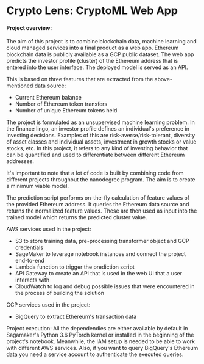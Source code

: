 # Crypto Lens: CryptoML Web App

#### Project overview:
The aim of this project is to combine blockchain data, machine learning and cloud managed services into a final product as a web app. Ethereum blockchain data is publicly available as a GCP public dataset.
The web app predicts the investor profile (cluster) of the Ethereum address that is entered into the user interface. The deployed model is served as an API.

This is based on three features that are extracted from the above-mentioned data source: 
- Current Ethereum balance
- Number of Ethereum token transfers
- Number of unique Ethereum tokens held

The project is formulated as an unsupervised machine learning problem.
In the finance lingo, an investor profile defines an individual's preference in investing decisions. Examples of this are risk-averse/risk-tolerant, diversity of  asset classes and individual assets, investment in growth stocks or value stocks, etc.
In this project, it refers to any kind of investing behavior that can be quantified and used to differentiate between different Ethereum addresses.

It's important to note that a lot of code is built by combining code from different projects throughout the nanodegree program. The aim is to create a minimum viable model.

The prediction script performs on-the-fly calculation of feature values of the provided Ethereum address. It queries the Ethereum data source and returns the normalized feature values. These are then used as input into the trained model which returns the predicted cluster value.


AWS services used in the project:
- S3 to store training data, pre-processing transformer object and GCP credentials
- SageMaker to leverage notebook instances and connect the project end-to-end
- Lambda function to trigger the prediction script
- API Gateway to create an API that is used in the web UI that a user interacts with
- CloudWatch to log and debug possible issues that were encountered in the process of building the solution


GCP services used in the project:
- BigQuery to extract Ethereum's transaction data



Project execution: All the dependendies are either available by default in Sagamaker's Python 3.6 PyTorch kernel or installed in the beginning of the project's notebook.
Meanwhile, the IAM setup is needed to be able to work with different AWS services. Also, if you want to query BigQuery's Ethereum data you need a service account to authenticate the executed queries.


